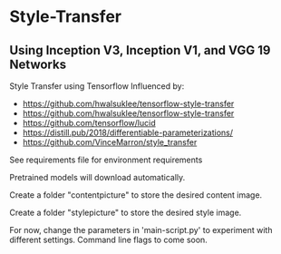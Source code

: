 # Style-Transfer
## Using Inception V3, Inception V1, and VGG 19 Networks

Style Transfer using Tensorflow 
Influenced by:
- https://github.com/hwalsuklee/tensorflow-style-transfer
- https://github.com/hwalsuklee/tensorflow-style-transfer
- https://github.com/tensorflow/lucid
- https://distill.pub/2018/differentiable-parameterizations/
- https://github.com/VinceMarron/style_transfer

See requirements file for environment requirements

Pretrained models will download automatically. 

Create a folder "contentpicture" to store the desired content image.

Create a folder "stylepicture" to store the desired style image.

For now, change the parameters in 'main-script.py' to experiment with different settings. Command line flags to come soon.
